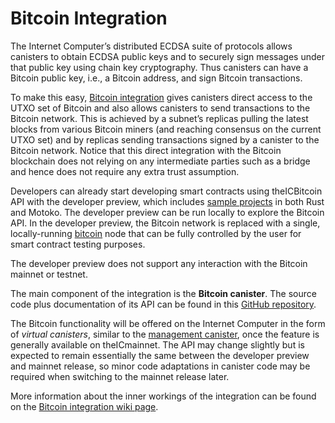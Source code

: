 # Bitcoin Integration

The Internet Computer’s distributed ECDSA suite of protocols allows canisters to obtain ECDSA public keys and to securely sign messages under that public key using chain key cryptography. Thus canisters can have a Bitcoin public key, i.e., a Bitcoin address, and sign Bitcoin transactions.

To make this easy, [Bitcoin integration](https://dfinity.org/howitworks/direct-integration-with-bitcoin) gives canisters direct access to the UTXO set of Bitcoin and also allows canisters to send transactions to the Bitcoin network. This is achieved by a subnet’s replicas pulling the latest blocks from various Bitcoin miners (and reaching consensus on the current UTXO set) and by replicas sending transactions signed by a canister to the Bitcoin network. Notice that this direct integration with the Bitcoin blockchain does not relying on any intermediate parties such as a bridge and hence does not require any extra trust assumption.

Developers can already start developing smart contracts using theICBitcoin API with the developer preview, which includes [sample projects](https://github.com/dfinity/bitcoin-developer-preview/tree/master/examples) in both Rust and Motoko. The developer preview can be run locally to explore the Bitcoin API. In the developer preview, the Bitcoin network is replaced with a single, locally-running [bitcoin](https://bitcoin.org/en/full-node) node that can be fully controlled by the user for smart contract testing purposes.

The developer preview does not support any interaction with the Bitcoin mainnet or testnet.

The main component of the integration is the **Bitcoin canister**. The source code plus documentation of its API can be found in this [GitHub repository](https://github.com/dfinity/bitcoin-developer-preview).

The Bitcoin functionality will be offered on the Internet Computer in the form of *virtual canisters*, similar to the [management canister](https://smartcontracts.org/docs/interface-spec/index.html#ic-management-canister), once the feature is generally available on theICmainnet. The API may change slightly but is expected to remain essentially the same between the developer preview and mainnet release, so minor code adaptations in canister code may be required when switching to the mainnet release later.

More information about the inner workings of the integration can be found on the [Bitcoin integration wiki page](https://wiki.internetcomputer.org/wiki/Bitcoin_integration).
